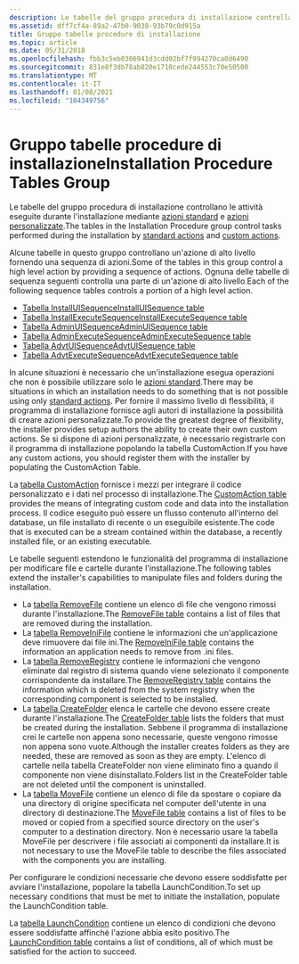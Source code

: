 ```yaml
---
description: Le tabelle del gruppo procedura di installazione controllano le attività eseguite durante l'installazione mediante azioni standard e azioni personalizzate.
ms.assetid: dff7cf4a-89a2-47b0-9038-93b79c0d915a
title: Gruppo tabelle procedure di installazione
ms.topic: article
ms.date: 05/31/2018
ms.openlocfilehash: fbb3c5eb0306941d3cdd02bf7f994270ca0d6490
ms.sourcegitcommit: 831e8f3db78ab820e1710cede244553c70e50500
ms.translationtype: MT
ms.contentlocale: it-IT
ms.lasthandoff: 01/08/2021
ms.locfileid: "104349756"
---
```

# <a name="installation-procedure-tables-group"></a><span data-ttu-id="5bad2-103">Gruppo tabelle procedure di installazione</span><span class="sxs-lookup"><span data-stu-id="5bad2-103">Installation Procedure Tables Group</span></span>

<span data-ttu-id="5bad2-104">Le tabelle del gruppo procedura di installazione controllano le attività eseguite durante l'installazione mediante [azioni standard](standard-actions.md) e [azioni personalizzate](custom-actions.md).</span><span class="sxs-lookup"><span data-stu-id="5bad2-104">The tables in the Installation Procedure group control tasks performed during the installation by [standard actions](standard-actions.md) and [custom actions](custom-actions.md).</span></span>

<span data-ttu-id="5bad2-105">Alcune tabelle in questo gruppo controllano un'azione di alto livello fornendo una sequenza di azioni.</span><span class="sxs-lookup"><span data-stu-id="5bad2-105">Some of the tables in this group control a high level action by providing a sequence of actions.</span></span> <span data-ttu-id="5bad2-106">Ognuna delle tabelle di sequenza seguenti controlla una parte di un'azione di alto livello.</span><span class="sxs-lookup"><span data-stu-id="5bad2-106">Each of the following sequence tables controls a portion of a high level action.</span></span>

-   [<span data-ttu-id="5bad2-107">Tabella InstallUISequence</span><span class="sxs-lookup"><span data-stu-id="5bad2-107">InstallUISequence table</span></span>](installuisequence-table.md)
-   [<span data-ttu-id="5bad2-108">Tabella InstallExecuteSequence</span><span class="sxs-lookup"><span data-stu-id="5bad2-108">InstallExecuteSequence table</span></span>](installexecutesequence-table.md)
-   [<span data-ttu-id="5bad2-109">Tabella AdminUISequence</span><span class="sxs-lookup"><span data-stu-id="5bad2-109">AdminUISequence table</span></span>](adminuisequence-table.md)
-   [<span data-ttu-id="5bad2-110">Tabella AdminExecuteSequence</span><span class="sxs-lookup"><span data-stu-id="5bad2-110">AdminExecuteSequence table</span></span>](adminexecutesequence-table.md)
-   [<span data-ttu-id="5bad2-111">Tabella AdvtUISequence</span><span class="sxs-lookup"><span data-stu-id="5bad2-111">AdvtUISequence table</span></span>](advtuisequence-table.md)
-   [<span data-ttu-id="5bad2-112">Tabella AdvtExecuteSequence</span><span class="sxs-lookup"><span data-stu-id="5bad2-112">AdvtExecuteSequence table</span></span>](advtexecutesequence-table.md)

<span data-ttu-id="5bad2-113">In alcune situazioni è necessario che un'installazione esegua operazioni che non è possibile utilizzare solo le [azioni standard](standard-actions.md).</span><span class="sxs-lookup"><span data-stu-id="5bad2-113">There may be situations in which an installation needs to do something that is not possible using only [standard actions](standard-actions.md).</span></span> <span data-ttu-id="5bad2-114">Per fornire il massimo livello di flessibilità, il programma di installazione fornisce agli autori di installazione la possibilità di creare azioni personalizzate.</span><span class="sxs-lookup"><span data-stu-id="5bad2-114">To provide the greatest degree of flexibility, the installer provides setup authors the ability to create their own custom actions.</span></span> <span data-ttu-id="5bad2-115">Se si dispone di azioni personalizzate, è necessario registrarle con il programma di installazione popolando la tabella CustomAction.</span><span class="sxs-lookup"><span data-stu-id="5bad2-115">If you have any custom actions, you should register them with the installer by populating the CustomAction Table.</span></span>

<span data-ttu-id="5bad2-116">La [tabella CustomAction](customaction-table.md) fornisce i mezzi per integrare il codice personalizzato e i dati nel processo di installazione.</span><span class="sxs-lookup"><span data-stu-id="5bad2-116">The [CustomAction table](customaction-table.md) provides the means of integrating custom code and data into the installation process.</span></span> <span data-ttu-id="5bad2-117">Il codice eseguito può essere un flusso contenuto all'interno del database, un file installato di recente o un eseguibile esistente.</span><span class="sxs-lookup"><span data-stu-id="5bad2-117">The code that is executed can be a stream contained within the database, a recently installed file, or an existing executable.</span></span>

<span data-ttu-id="5bad2-118">Le tabelle seguenti estendono le funzionalità del programma di installazione per modificare file e cartelle durante l'installazione.</span><span class="sxs-lookup"><span data-stu-id="5bad2-118">The following tables extend the installer's capabilities to manipulate files and folders during the installation.</span></span>

-   <span data-ttu-id="5bad2-119">La [tabella RemoveFile](removefile-table.md) contiene un elenco di file che vengono rimossi durante l'installazione.</span><span class="sxs-lookup"><span data-stu-id="5bad2-119">The [RemoveFile table](removefile-table.md) contains a list of files that are removed during the installation.</span></span>
-   <span data-ttu-id="5bad2-120">La [tabella RemoveIniFile](removeinifile-table.md) contiene le informazioni che un'applicazione deve rimuovere dai file ini.</span><span class="sxs-lookup"><span data-stu-id="5bad2-120">The [RemoveIniFile table](removeinifile-table.md) contains the information an application needs to remove from .ini files.</span></span>
-   <span data-ttu-id="5bad2-121">La [tabella RemoveRegistry](removeregistry-table.md) contiene le informazioni che vengono eliminate dal registro di sistema quando viene selezionato il componente corrispondente da installare.</span><span class="sxs-lookup"><span data-stu-id="5bad2-121">The [RemoveRegistry table](removeregistry-table.md) contains the information which is deleted from the system registry when the corresponding component is selected to be installed.</span></span>
-   <span data-ttu-id="5bad2-122">La [tabella CreateFolder](createfolder-table.md) elenca le cartelle che devono essere create durante l'installazione.</span><span class="sxs-lookup"><span data-stu-id="5bad2-122">The [CreateFolder table](createfolder-table.md) lists the folders that must be created during the installation.</span></span> <span data-ttu-id="5bad2-123">Sebbene il programma di installazione crei le cartelle non appena sono necessarie, queste vengono rimosse non appena sono vuote.</span><span class="sxs-lookup"><span data-stu-id="5bad2-123">Although the installer creates folders as they are needed, these are removed as soon as they are empty.</span></span> <span data-ttu-id="5bad2-124">L'elenco di cartelle nella tabella CreateFolder non viene eliminato fino a quando il componente non viene disinstallato.</span><span class="sxs-lookup"><span data-stu-id="5bad2-124">Folders list in the CreateFolder table are not deleted until the component is uninstalled.</span></span>
-   <span data-ttu-id="5bad2-125">La [tabella MoveFile](movefile-table.md) contiene un elenco di file da spostare o copiare da una directory di origine specificata nel computer dell'utente in una directory di destinazione.</span><span class="sxs-lookup"><span data-stu-id="5bad2-125">The [MoveFile table](movefile-table.md) contains a list of files to be moved or copied from a specified source directory on the user's computer to a destination directory.</span></span> <span data-ttu-id="5bad2-126">Non è necessario usare la tabella MoveFile per descrivere i file associati ai componenti da installare.</span><span class="sxs-lookup"><span data-stu-id="5bad2-126">It is not necessary to use the MoveFile table to describe the files associated with the components you are installing.</span></span>

<span data-ttu-id="5bad2-127">Per configurare le condizioni necessarie che devono essere soddisfatte per avviare l'installazione, popolare la tabella LaunchCondition.</span><span class="sxs-lookup"><span data-stu-id="5bad2-127">To set up necessary conditions that must be met to initiate the installation, populate the LaunchCondition table.</span></span>

<span data-ttu-id="5bad2-128">La [tabella LaunchCondition](launchcondition-table.md) contiene un elenco di condizioni che devono essere soddisfatte affinché l'azione abbia esito positivo.</span><span class="sxs-lookup"><span data-stu-id="5bad2-128">The [LaunchCondition table](launchcondition-table.md) contains a list of conditions, all of which must be satisfied for the action to succeed.</span></span>

 

 



